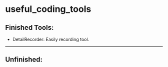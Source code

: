 # useful_coding_tools

## Finished Tools:
* DetailRecorder: Easily recording tool.

---
## Unfinished:
